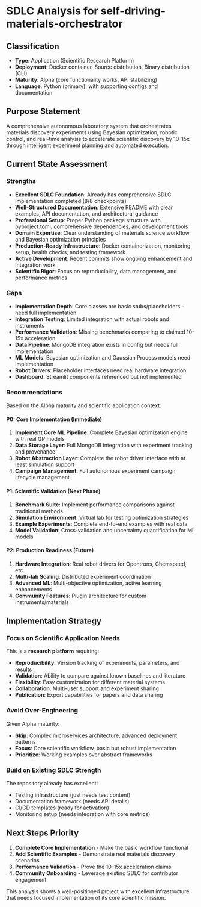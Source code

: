 # SDLC Analysis for self-driving-materials-orchestrator

## Classification
- **Type**: Application (Scientific Research Platform)
- **Deployment**: Docker container, Source distribution, Binary distribution (CLI)
- **Maturity**: Alpha (core functionality works, API stabilizing)
- **Language**: Python (primary), with supporting configs and documentation

## Purpose Statement
A comprehensive autonomous laboratory system that orchestrates materials discovery experiments using Bayesian optimization, robotic control, and real-time analysis to accelerate scientific discovery by 10-15x through intelligent experiment planning and automated execution.

## Current State Assessment

### Strengths
- **Excellent SDLC Foundation**: Already has comprehensive SDLC implementation completed (8/8 checkpoints)
- **Well-Structured Documentation**: Extensive README with clear examples, API documentation, and architectural guidance
- **Professional Setup**: Proper Python package structure with pyproject.toml, comprehensive dependencies, and development tools
- **Domain Expertise**: Clear understanding of materials science workflow and Bayesian optimization principles
- **Production-Ready Infrastructure**: Docker containerization, monitoring setup, health checks, and testing framework
- **Active Development**: Recent commits show ongoing enhancement and integration work
- **Scientific Rigor**: Focus on reproducibility, data management, and performance metrics

### Gaps
- **Implementation Depth**: Core classes are basic stubs/placeholders - need full implementation
- **Integration Testing**: Limited integration with actual robots and instruments 
- **Performance Validation**: Missing benchmarks comparing to claimed 10-15x acceleration
- **Data Pipeline**: MongoDB integration exists in config but needs full implementation
- **ML Models**: Bayesian optimization and Gaussian Process models need implementation
- **Robot Drivers**: Placeholder interfaces need real hardware integration
- **Dashboard**: Streamlit components referenced but not implemented

### Recommendations
Based on the Alpha maturity and scientific application context:

#### P0: Core Implementation (Immediate)
1. **Implement Core ML Pipeline**: Complete Bayesian optimization engine with real GP models
2. **Data Storage Layer**: Full MongoDB integration with experiment tracking and provenance
3. **Robot Abstraction Layer**: Complete the robot driver interface with at least simulation support
4. **Campaign Management**: Full autonomous experiment campaign lifecycle management

#### P1: Scientific Validation (Next Phase)
1. **Benchmark Suite**: Implement performance comparisons against traditional methods
2. **Simulation Environment**: Virtual lab for testing optimization strategies
3. **Example Experiments**: Complete end-to-end examples with real data
4. **Model Validation**: Cross-validation and uncertainty quantification for ML models

#### P2: Production Readiness (Future)
1. **Hardware Integration**: Real robot drivers for Opentrons, Chemspeed, etc.
2. **Multi-lab Scaling**: Distributed experiment coordination
3. **Advanced ML**: Multi-objective optimization, active learning enhancements
4. **Community Features**: Plugin architecture for custom instruments/materials

## Implementation Strategy

### Focus on Scientific Application Needs
This is a **research platform** requiring:
- **Reproducibility**: Version tracking of experiments, parameters, and results
- **Validation**: Ability to compare against known baselines and literature
- **Flexibility**: Easy customization for different material systems
- **Collaboration**: Multi-user support and experiment sharing
- **Publication**: Export capabilities for papers and data sharing

### Avoid Over-Engineering
Given Alpha maturity:
- **Skip**: Complex microservices architecture, advanced deployment patterns
- **Focus**: Core scientific workflow, basic but robust implementation
- **Prioritize**: Working examples over abstract frameworks

### Build on Existing SDLC Strength
The repository already has excellent:
- Testing infrastructure (just needs test content)
- Documentation framework (needs API details)
- CI/CD templates (ready for activation)
- Monitoring setup (needs integration with core metrics)

## Next Steps Priority

1. **Complete Core Implementation** - Make the basic workflow functional
2. **Add Scientific Examples** - Demonstrate real materials discovery scenarios  
3. **Performance Validation** - Prove the 10-15x acceleration claims
4. **Community Onboarding** - Leverage existing SDLC for contributor engagement

This analysis shows a well-positioned project with excellent infrastructure that needs focused implementation of its core scientific mission.